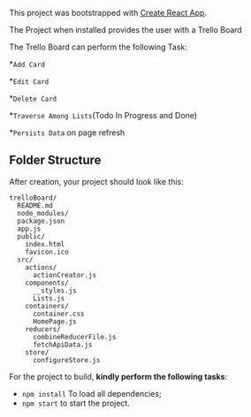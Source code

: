 This project was bootstrapped with [Create React App](https://github.com/facebookincubator/create-react-app).

The Project when installed provides the user with a Trello Board

The Trello Board can perform the following Task:

*`Add Card`

*`Edit Card`

*`Delete Card`

*`Traverse Among Lists`(Todo In Progress and Done)

*`Persists Data` on page refresh


## Folder Structure

After creation, your project should look like this:

```
trelloBoard/
  README.md
  node_modules/
  package.json
  app.js
  public/
    index.html
    favicon.ico
  src/
    actions/
      actionCreator.js
    components/
      __styles.js
      Lists.js
    containers/
      container.css
      HomePage.js
    reducers/
      combineReducerFile.js
      fetchApiData.js
    store/
      configureStore.js
```

For the project to build, **kindly perform the following tasks**:

* `npm install` To load all dependencies;
* `npm start` to start the project.
